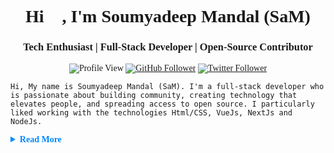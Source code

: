 <div style="font-family:Poppins, Montserrat;">
<h1 style="text-align:center"">Hi 👋, I'm Soumyadeep Mandal (SaM)</h1>
<h3 style="text-align:center">Tech Enthusiast | Full-Stack Developer | Open-Source Contributor</h3>

<div style="text-align:center"">

![Profile View](https://komarev.com/ghpvc/?username=imsampro&style=for-the-badge)
[![GitHub Follower](https://img.shields.io/github/followers/imsampro?logo=github&label=follow%20%40imsampro&style=for-the-badge)](https://github.com/imsampro)
[![Twitter Follower](https://img.shields.io/twitter/follow/imsampro?logo=twitter&style=for-the-badge)](https://twitter.com/imsampro)

</div>

```
Hi, My name is Soumyadeep Mandal (SaM). I'm a full-stack developer who is passionate about building community, creating technology that elevates people, and spreading access to open source. I particularly liked working with the technologies Html/CSS, VueJs, NextJs and NodeJs.

```

<details>
<summary style="font-size:1em; font-weight:bold; color:#0088FF">
    Read More
</summary>

```
I love to contribute to Open Source projects as it motivates me to pay a lot more attention to software design, testing, and documentation. I like to explore new technologies and love to work with them.

I think that every technology has its own strengths and can be used in unique ways, so I like to combine all of my knowledge and abilities to create something new and innovative.
```

</details>

